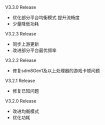 V3.3.0 Release

- 优化部分平台均衡模式 提升流畅度
- 少量降低功耗

V3.2.3 Release

- 同步上游更新
- 改进部分平台最优频率

V3.2.2 Release
- 修复sdm8Gen1及以上处理器的游戏卡顿问题

V3.2.1 Release
- 修复已知问题

V3.2.0 Release
- 改进均衡模式
- 优化功耗

